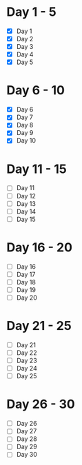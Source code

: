 # Day 1 - 5
- [x] Day 1
- [x] Day 2
- [x] Day 3
- [x] Day 4
- [x] Day 5
# Day 6 - 10
- [x] Day 6
- [x] Day 7
- [x] Day 8
- [x] Day 9
- [x] Day 10
# Day 11 - 15
- [ ] Day 11
- [ ] Day 12
- [ ] Day 13
- [ ] Day 14
- [ ] Day 15
# Day 16 - 20
- [ ] Day 16
- [ ] Day 17
- [ ] Day 18
- [ ] Day 19
- [ ] Day 20
# Day 21 - 25
- [ ] Day 21
- [ ] Day 22
- [ ] Day 23
- [ ] Day 24
- [ ] Day 25
# Day 26 - 30
- [ ] Day 26
- [ ] Day 27
- [ ] Day 28
- [ ] Day 29
- [ ] Day 30